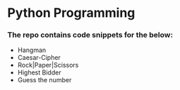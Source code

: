 # Python Programming

### The repo contains code snippets for the below:

* Hangman
* Caesar-Cipher
* Rock|Paper|Scissors
* Highest Bidder
* Guess the number